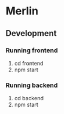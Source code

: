 # Merlin

## Development

### Running frontend
1. cd frontend
2. npm start

### Running backend
1. cd backend
2. npm start
